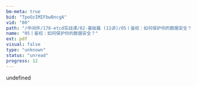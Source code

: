 ```yaml
---
bm-meta: true
bid: "TpoOzIMIFbwBncgA"
vid: "00"
path: "/中间件/176-etcd实战课/02-基础篇 (11讲)/05丨鉴权：如何保护你的数据安全？.pdf"
name: "05丨鉴权：如何保护你的数据安全？"
ext: pdf
visual: false
type: "unknown"
status: "unread"
progress: 12
---
```

undefined